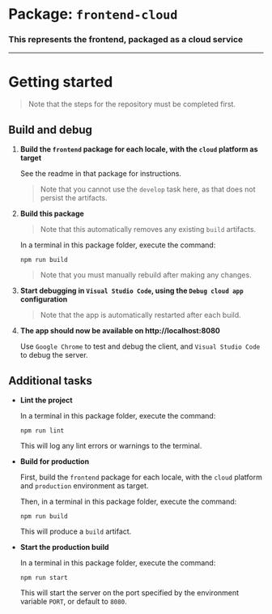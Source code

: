 # Package: `frontend-cloud`

### This represents the frontend, packaged as a cloud service

---

# Getting started

> Note that the steps for the repository must be completed first.

## Build and debug

1. **Build the `frontend` package for each locale, with the `cloud` platform as target**

   See the readme in that package for instructions.

   > Note that you cannot use the `develop` task here, as that does not persist the artifacts.

2. **Build this package**

   > Note that this automatically removes any existing `build` artifacts.

   In a terminal in this package folder, execute the command:

     ```
     npm run build
     ```

   > Note that you must manually rebuild after making any changes.

3. **Start debugging in `Visual Studio Code`, using the `Debug cloud app` configuration**

   > Note that the app is automatically restarted after each build.

4. **The app should now be available on http://localhost:8080**

   Use `Google Chrome` to test and debug the client, and `Visual Studio Code` to debug the server.

## Additional tasks

* **Lint the project**

  In a terminal in this package folder, execute the command:

  ```
  npm run lint
  ```

  This will log any lint errors or warnings to the terminal.

* **Build for production**

  First, build the `frontend` package for each locale, with the `cloud` platform and `production` environment as target.

  Then, in a terminal in this package folder, execute the command:

  ```
  npm run build
  ```

  This will produce a `build` artifact.

* **Start the production build**

  In a terminal in this package folder, execute the command:

  ```
  npm run start
  ```

  This will start the server on the port specified by the environment variable `PORT`, or default to `8080`.
